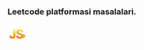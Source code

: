 ### Leetcode platformasi masalalari.
<a href="https://leetcode.com/studyplan/30-days-of-javascript/"><img style="border-radius:50%" src="img.png" width="40"></a>
